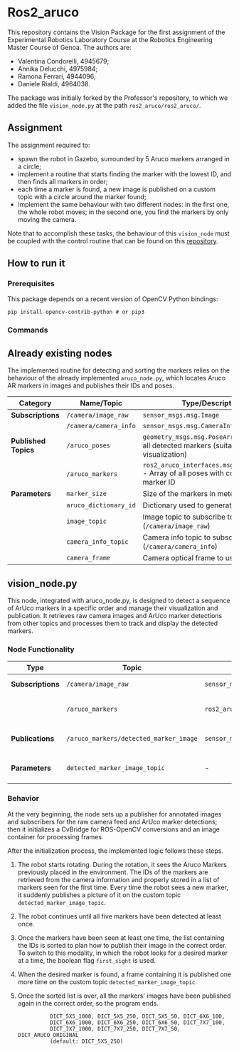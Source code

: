 # Ros2_aruco

This repository contains the Vision Package for the first assignment of the Experimental Robotics Laboratory Course at the Robotics Engineering Master Course of Genoa.
The authors are:
- Valentina Condorelli, 4945679;
- Annika Delucchi, 4975984;
- Ramona Ferrari, 4944096;
- Daniele Rialdi, 4964038.

The package was initially forked by the Professor's repository, to which we added the file `vision_node.py` at the path `ros2_aruco/ros2_aruco/`.

## Assignment
The assignment required to:
- spawn the robot in Gazebo, surrounded by 5 Aruco markers arranged in a circle;
- implement a routine that starts finding the marker with the lowest ID, and then finds all markers in order;
- each time a marker is found, a new image is published on a custom topic with a circle around the marker found;
- implement the same behaviour with two different nodes: in the first one, the whole robot moves; in the second one, you find the markers by only moving the camera.

Note that to accomplish these tasks, the behaviour of this `vision_node` must be coupled with the control routine that can be found on this [repository](https://github.com/danielerialdi/robot_urdf).

## How to run it
### Prerequisites
This package depends on a recent version of OpenCV Python bindings:

```
pip install opencv-contrib-python # or pip3
```
### Commands

## Already existing nodes
The implemented routine for detecting and sorting the markers relies on the behaviour of the already implemented `aruco_node.py`, which locates Aruco AR markers in images and publishes their IDs and poses.

| **Category**        | **Name/Topic**                  | **Type/Description**                                                                          |
|----------------------|---------------------------------|----------------------------------------------------------------------------------------------|
| **Subscriptions**   | `/camera/image_raw`            | `sensor_msgs.msg.Image`                                                                     |
|                      | `/camera/camera_info`         | `sensor_msgs.msg.CameraInfo`                                                                |
| **Published Topics** | `/aruco_poses`                | `geometry_msgs.msg.PoseArray` - Poses of all detected markers (suitable for rviz visualization) |
|                      | `/aruco_markers`              | `ros2_aruco_interfaces.msg.ArucoMarkers` - Array of all poses with corresponding marker ID  |
| **Parameters**       | `marker_size`                 | Size of the markers in meters                                          |
|                      | `aruco_dictionary_id`         | Dictionary used to generate markers                            |
|                      | `image_topic`                 | Image topic to subscribe to (`/camera/image_raw`)                                  |
|                      | `camera_info_topic`           | Camera info topic to subscribe to (`/camera/camera_info`)                         |
|                      | `camera_frame`                | Camera optical frame to use            |



## vision_node.py
This node, integrated with aruco_node.py, is designed to detect a sequence of ArUco markers in a specific order and manage their visualization and publication. It retrieves raw camera images and ArUco marker detections from other topics and processes them to track and display the detected markers.

### Node Functionality
| **Type**          | **Topic**                                | **Message Type**                       | **Description**                                                                 |
|--------------------|------------------------------------------|-----------------------------------------|---------------------------------------------------------------------------------|
| **Subscriptions**  | `/camera/image_raw`                     | `sensor_msgs/Image`                    | Captures the raw image feed from the camera.                                   |
|                    | `/aruco_markers`                        | `ros2_aruco_interfaces/ArucoMarkers`   | Receives the detected ArUco markers, including their IDs and poses, from `aruco_node.py`. |
| **Publications**   | `/aruco_markers/detected_marker_image`   | `sensor_msgs/Image`                    | Publishes an annotated image highlighting the detected ArUco marker to a custom topic for visualization. |
| **Parameters**     | `detected_marker_image_topic`           | -                                       | Specifies the custom topic to publish the detected marker image (default: `aruco_markers/detected_marker_image`). |


### Behavior
At the very beginning, the node sets up a publisher for annotated images and subscribers for the raw camera feed and ArUco marker detections; then it initializes a CvBridge for ROS-OpenCV conversions and an image container for processing frames.

After the initialization process, the implemented logic follows these steps.
1. The robot starts rotating. During the rotation, it sees the Aruco Markers previously placed in the environment. The IDs of the markers are retrieved from the camera information and properly stored in a list of markers seen for the first time. Every time the robot sees a new marker, it suddenly publishes a picture of it on the custom topic  `detected_marker_image_topic`.
2. The robot continues until all five markers have been detected at least once.
3. Once the markers have been seen at least one time, the list containing the IDs is sorted to plan how to publish their image in the correct order. To switch to this modality, in which the robot looks for a desired marker at a time, the boolean flag `first_sight` is used.
4. When the desired marker is found, a frame containing it is published one more time on the custom topic `detected_marker_image_topic`.
5. Once the sorted list is over, all the markers' images have been published again in the correct order, so the program ends. 
 
                 DICT_5X5_1000, DICT_5X5_250, DICT_5X5_50, DICT_6X6_100,
                 DICT_6X6_1000, DICT_6X6_250, DICT_6X6_50, DICT_7X7_100,
                 DICT_7X7_1000, DICT_7X7_250, DICT_7X7_50, DICT_ARUCO_ORIGINAL
                 (default: DICT_5X5_250)
```
